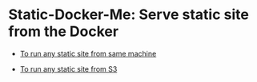 # Static-Docker-Me: Serve static site from the Docker

* [To run any static site from same machine](https://github.com/pulkitvaishnav/static-docker-me/blob/main/local/README.md)

* [To run any static site from S3](https://github.com/pulkitvaishnav/static-docker-me/blob/main/s3/README.md)
